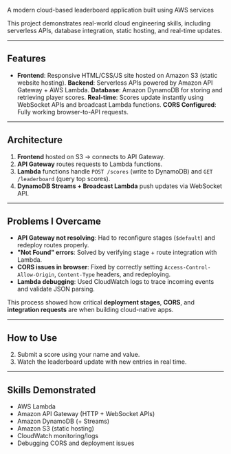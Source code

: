 
A modern cloud-based leaderboard application built using AWS services

This project demonstrates real-world cloud engineering skills, including serverless APIs, database integration, static hosting, and real-time updates.

---

## Features
- **Frontend**: Responsive HTML/CSS/JS site hosted on Amazon S3 (static website hosting).
  **Backend**: Serverless APIs powered by Amazon API Gateway + AWS Lambda.
  **Database**: Amazon DynamoDB for storing and retrieving player scores.
  **Real-time**: Scores update instantly using WebSocket APIs and broadcast Lambda functions.
  **CORS Configured**: Fully working browser-to-API requests.

---

## Architecture
1. **Frontend** hosted on S3 → connects to API Gateway.  
2. **API Gateway** routes requests to Lambda functions.  
3. **Lambda** functions handle `POST /scores` (write to DynamoDB) and `GET /leaderboard` (query top scores).  
4. **DynamoDB Streams + Broadcast Lambda** push updates via WebSocket API.  

---

## Problems I Overcame
- **API Gateway not resolving**: Had to reconfigure stages (`$default`) and redeploy routes properly.  
- **"Not Found" errors**: Solved by verifying stage + route integration with Lambda.  
- **CORS issues in browser**: Fixed by correctly setting `Access-Control-Allow-Origin`, `Content-Type` headers, and redeploying.  
- **Lambda debugging**: Used CloudWatch logs to trace incoming events and validate JSON parsing.  

This process showed how critical **deployment stages**, **CORS**, and **integration requests** are when building cloud-native apps.

---

## How to Use
2. Submit a score using your name and value.  
3. Watch the leaderboard update with new entries in real time.

---

## Skills Demonstrated
- AWS Lambda  
- Amazon API Gateway (HTTP + WebSocket APIs)  
- Amazon DynamoDB (+ Streams)  
- Amazon S3 (static hosting)  
- CloudWatch monitoring/logs  
- Debugging CORS and deployment issues  
